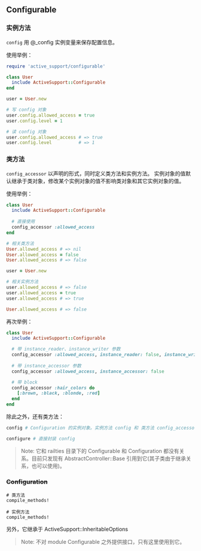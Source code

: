 ## Configurable

### 实例方法

`config`
用 @_config 实例变量来保存配置信息。

使用举例：

```ruby
require 'active_support/configurable'

class User
  include ActiveSupport::Configurable
end

user = User.new

# 写 config 对象
user.config.allowed_access = true
user.config.level = 1

# 读 config 对象
user.config.allowed_access # => true
user.config.level          # => 1
```

### 类方法

`config_accessor`
以声明的形式，同时定义类方法和实例方法。
实例对象的值默认继承于类对象，修改某个实例对象的值不影响类对象和其它实例对象的值。

使用举例：

```ruby
class User
  include ActiveSupport::Configurable
  
  # 直接使用
  config_accessor :allowed_access
end

# 相关类方法
User.allowed_access # => nil
User.allowed_access = false
User.allowed_access # => false

user = User.new

# 相关实例方法
user.allowed_access # => false
user.allowed_access = true
user.allowed_access # => true

User.allowed_access # => false
```

再次举例：

```ruby
class User
  include ActiveSupport::Configurable

  # 带 instance_reader、instance_writer 参数
  config_accessor :allowed_access, instance_reader: false, instance_writer: false
  
  # 带 instance_accessor 参数
  config_accessor :allowed_access, instance_accessor: false

  # 带 block
  config_accessor :hair_colors do
    [:brown, :black, :blonde, :red]
  end
end
```

除此之外，还有类方法：

```ruby
config # Configuration 的实例对象。实例方法 config 和 类方法 config_accessor 调用到它。

configure # 直接封装 config
```

> Note: 它和 railties 目录下的 Configurable 和 Configuration 都没有关系。目前只发现有 AbstractController::Base 引用到它(其子类由于继承关系，也可以使用)。

### ~~Configuration~~

```
# 类方法
compile_methods!

# 实例方法
compile_methods!
```

另外，它继承于 ActiveSupport::InheritableOptions

> Note: 不对 module Configurable 之外提供接口，只有这里使用到它。
